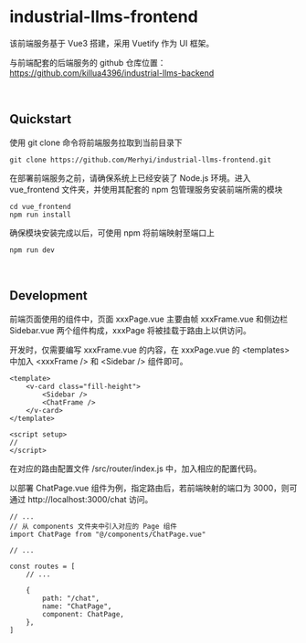 # industrial-llms-frontend

该前端服务基于 Vue3 搭建，采用 Vuetify 作为 UI 框架。

与前端配套的后端服务的 github 仓库位置：https://github.com/killua4396/industrial-llms-backend

&nbsp;

## Quickstart

使用 git clone 命令将前端服务拉取到当前目录下

`git clone https://github.com/Merhyi/industrial-llms-frontend.git`

在部署前端服务之前，请确保系统上已经安装了 Node.js 环境。进入 vue_frontend 文件夹，并使用其配套的 npm 包管理服务安装前端所需的模块

```
cd vue_frontend
npm run install
```

确保模块安装完成以后，可使用 npm 将前端映射至端口上

`npm run dev`

&nbsp;

## Development

前端页面使用的组件中，页面 xxxPage.vue 主要由帧 xxxFrame.vue 和侧边栏 Sidebar.vue 两个组件构成，xxxPage 将被挂载于路由上以供访问。

开发时，仅需要编写 xxxFrame.vue 的内容，在 xxxPage.vue 的 \<templates\> 中加入 \<xxxFrame /\>  和 \<Sidebar /\> 组件即可。


```
<template>
    <v-card class="fill-height">
        <Sidebar />
        <ChatFrame />
    </v-card>
</template>

<script setup>
// 
</script>
```

在对应的路由配置文件 /src/router/index.js 中，加入相应的配置代码。

以部署 ChatPage.vue 组件为例，指定路由后，若前端映射的端口为 3000，则可通过 http://localhost:3000/chat 访问。

```
// ...
// 从 components 文件夹中引入对应的 Page 组件
import ChatPage from "@/components/ChatPage.vue"

// ...

const routes = [
    // ...
    
    {
        path: "/chat",
        name: "ChatPage", 
        component: ChatPage,
    },
]
```



